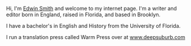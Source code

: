 Hi, I'm [Edwin Smith](http://linkedin.com/in/edwinlsmith/) and welcome to my internet page. I'm a writer and editor born in England, raised in Florida, and based in Brooklyn.

I have a bachelor's in English and History from the University of Florida.

I run a translation press called Warm Press over at www.deepsuburb.com

